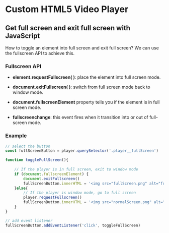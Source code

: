 # Custom HTML5 Video Player

## Get full screen and exit full screen with JavaScript

How to toggle an element into full screen and exit full screen? We can use the fullscreen API to achieve this.  

### Fullscreen API

- **element.requestFullscreen(  )**: place the element into full screen mode.

- **document.exitFullscreen(  )**: switch from full screen mode back to window mode.

- **document.fullscreenElement** property tells you if the element is in full screen mode.

- **fullscreenchange**: this event fires when it transition into or out of full-screen mode.

### Example

```javascript 
// select the button
const fullScreenButton = player.querySelector('.player__fullScreen')

function toggleFullScreen(){
    
    // If the player is in full screen, exit to window mode
    if (document.fullscreenElement) {
        document.exitFullscreen()
        fullScreenButton.innerHTML = '<img src="fullScreen.png" alt="full screen button">'
    }else{
        // If the player is window mode, go to full screen
        player.requestFullscreen()
        fullScreenButton.innerHTML = '<img src="normalScreen.png" alt="full screen button">'
    }
}

// add event listener
fullScreenButton.addEventListener('click', toggleFullScreen)
```
